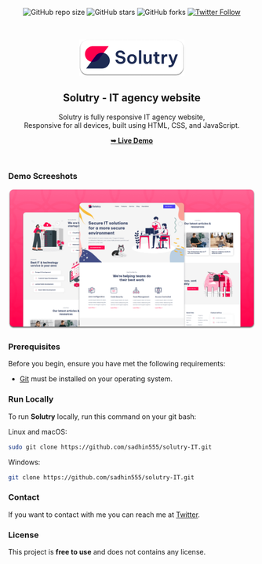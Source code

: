 <div align="center">
  
  ![GitHub repo size](https://img.shields.io/github/repo-size/sadhin555/solutry-IT)
  ![GitHub stars](https://img.shields.io/github/stars/sadhin555/solutry-IT?style=social)
  ![GitHub forks](https://img.shields.io/github/forks/sadhin555/solutry-IT?style=social)
[![Twitter Follow](https://img.shields.io/twitter/follow/sadhin555?style=social)](https://twitter.com/intent/follow?screen_name=sadhin555)

  <br />
  <br />
  
  <img src="./readme-images/project-logo.png" />

  <h2 align="center">Solutry - IT agency website</h2>

  Solutry is fully responsive IT agency website, <br />Responsive for all devices, built using HTML, CSS, and JavaScript.

  <a href="https://sadhin555.github.io/solutry-IT/"><strong>➥ Live Demo</strong></a>

</div>

<br />

### Demo Screeshots

![Solutry Desktop Demo](./readme-images/desktop.png "Desktop Demo")

### Prerequisites

Before you begin, ensure you have met the following requirements:

* [Git](https://git-scm.com/downloads "Download Git") must be installed on your operating system.

### Run Locally

To run **Solutry** locally, run this command on your git bash:

Linux and macOS:

```bash
sudo git clone https://github.com/sadhin555/solutry-IT.git
```

Windows:

```bash
git clone https://github.com/sadhin555/solutry-IT.git
```

### Contact

If you want to contact with me you can reach me at [Twitter](https://www.twitter.com/sadhin555).

### License

This project is **free to use** and does not contains any license.
